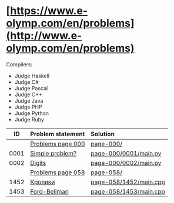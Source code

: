 # [https://www.e-olymp.com/en/problems](http://www.e-olymp.com/en/problems)

Compilers:

- Judge Haskell
- Judge C#
- Judge Pascal
- Judge C++
- Judge Java
- Judge PHP
- Judge Python
- Judge Ruby


| ID | Problem statement                                                   | Solution                                       |
|:--:|:--------------------------------------------------------------------|:-----------------------------------------------|
|    |[Problems page 000 ](https://www.e-olymp.com/en/problems?page=0)     |[page-000/](page-001/)                          |
|0001|[Simple problem?   ](https://www.e-olymp.com/en/problems/1)          |[page-000/0001/main.py ](page-000/0001/main.py )|
|0002|[Digits            ](https://www.e-olymp.com/en/problems/2)          |[page-000/0002/main.py ](page-000/0002/main.py )|
|    |[Problems page 058 ](https://www.e-olymp.com/en/problems?page=58)    |[page-058/](page-058/)                          |
|1452|[Кролики           ](https://www.e-olymp.com/en/problems/1452)       |[page-058/1452/main.cpp](page-058/1452/main.cpp)|
|1453|[Ford-Bellman      ](https://www.e-olymp.com/en/problems/1453)       |[page-058/1453/main.cpp](page-058/1453/main.cpp)|
